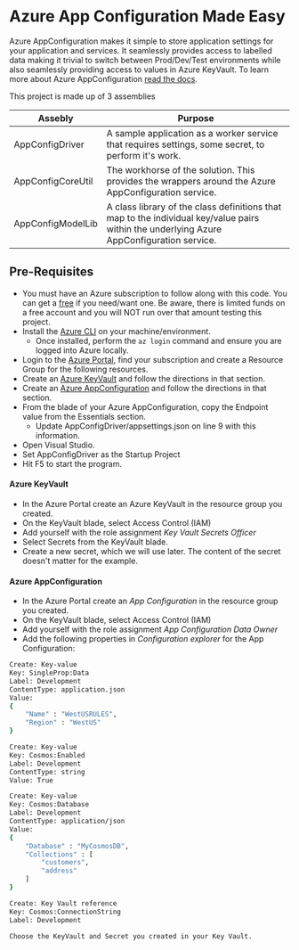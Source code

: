 # Azure App Configuration Made Easy

Azure AppConfiguration makes it simple to store application settings for your application and services. It seamlessly provides access to labelled data making it trivial to switch between Prod/Dev/Test environments while also seamlessly providing access to values in Azure KeyVault. To learn more about Azure AppConfiguration [read the docs](https://learn.microsoft.com/en-us/azure/azure-app-configuration/overview).

This project is made up of 3 assemblies

|Assebly|Purpose|
|---|---|
|AppConfigDriver|A sample application as a worker service that requires settings, some secret, to perform it's work.|
|AppConfigCoreUtil|The workhorse of the solution. This provides the wrappers around the Azure AppConfiguration service.|
|AppConfigModelLib|A class library of the class definitions that map to the individual key/value pairs within the underlying Azure AppConfiguration service.|

## Pre-Requisites

- You must have an Azure subscription to follow along with this code. You can get a [free](https://azure.microsoft.com/en-us/free) if you need/want one. Be aware, there is limited funds on a free account and you will NOT run over that amount testing this project. 
- Install the [Azure CLI](https://learn.microsoft.com/en-us/cli/azure/install-azure-cli) on your machine/environment.
    - Once installed, perform the `az login` command and ensure you are logged into Azure locally.
- Login to the [Azure Portal](https://portal.azure.com), find your subscription and create a Resource Group for the following resources. 
- Create an [Azure KeyVault](#azure-keyvault) and follow the directions in that section. 
- Create an [Azure AppConfiguration](#azure-appconfiguration) and follow the directions in that section.
- From the blade of your Azure AppConfiguration, copy the Endpoint value from the Essentials section. 
    - Update AppConfigDriver/appsettings.json on line 9 with this information.
- Open Visual Studio.
- Set AppConfigDriver as the Startup Project
- Hit F5 to start the program.

#### Azure KeyVault

- In the Azure Portal create an Azure KeyVault in the resource group you created.
- On the KeyVault blade, select Access Control (IAM)
- Add yourself with the role assignment *Key Vault Secrets Officer*
- Select Secrets from the KeyVault blade.
- Create a new secret, which we will use later. The content of the secret doesn't matter for the example.

#### Azure AppConfiguration

- In the Azure Portal create an *App Configuration* in the resource group you created.
- On the KeyVault blade, select Access Control (IAM)
- Add yourself with the role assignment *App Configuration Data Owner*
- Add the following properties in *Configuration explorer* for the App Configuration:

```bash
Create: Key-value
Key: SingleProp:Data
Label: Development
ContentType: application.json
Value:
{
	"Name" : "WestUSRULES",
	"Region" : "WestUS"
}
```

```bash
Create: Key-value
Key: Cosmos:Enabled
Label: Development
ContentType: string
Value: True
```

```bash
Create: Key-value
Key: Cosmos:Database
Label: Development
ContentType: application/json
Value:
{
	"Database" : "MyCosmosDB",
	"Collections" : [
		"customers",
		"address"
	]
}
```

```bash
Create: Key Vault reference
Key: Cosmos:ConnectionString
Label: Development

Choose the KeyVault and Secret you created in your Key Vault.
```
